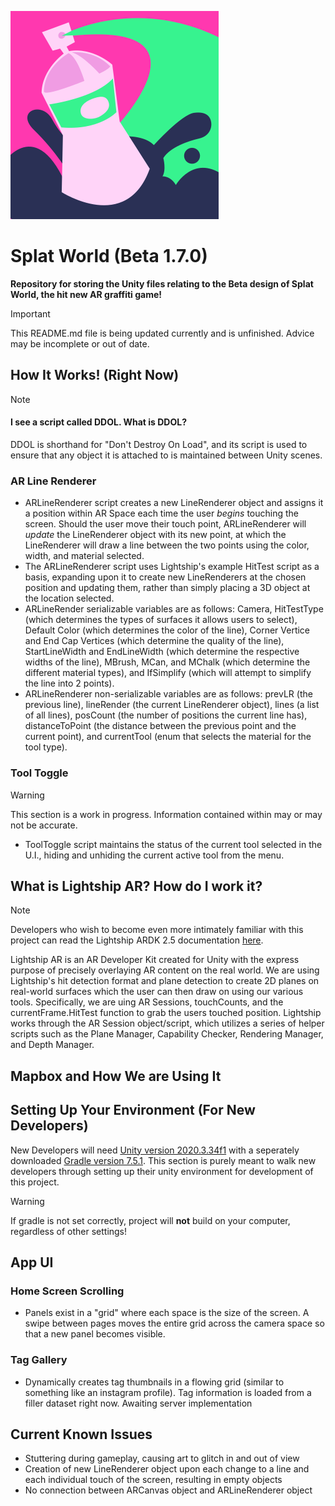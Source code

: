 ![Spray can surrounded by splashes of paint](/SplatWorld/Assets/Images/Icons/icon.png)
# Splat World (Beta 1.7.0)
__Repository for storing the Unity files relating to the Beta design of Splat World, the hit new AR graffiti game!__
> [!IMPORTANT]
> This README.md file is being updated currently and is unfinished. Advice may be incomplete or out of date.
## How It Works! (Right Now)
> [!NOTE]
> #### I see a script called DDOL. What is DDOL?
> DDOL is shorthand for "Don't Destroy On Load", and its script is used to ensure that any object it is attached to is maintained between Unity scenes.
### AR Line Renderer
* ARLineRenderer script creates a new LineRenderer object and assigns it a position within AR Space each time the user *begins* touching the screen. Should the user move their touch point, ARLineRenderer will *update* the LineRenderer object with its new point, at which the LineRenderer will draw a line between the two points using the color, width, and material selected.
* The ARLineRenderer script uses Lightship's example HitTest script as a basis, expanding upon it to create new LineRenderers at the chosen position and updating them, rather than simply placing a 3D object at the location selected.
* ARLineRender serializable variables are as follows: Camera, HitTestType (which determines the types of surfaces it allows users to select), Default Color (which determines the color of the line), Corner Vertice and End Cap Vertices (which determine the quality of the line), StartLineWidth and EndLineWidth (which determine the respective widths of the line), MBrush, MCan, and MChalk (which determine the different material types), and IfSimplify (which will attempt to simplify the line into 2 points).
* ARLineRenderer non-serializable variables are as follows: prevLR (the previous line), lineRender (the current LineRenderer object), lines (a list of all lines), posCount (the number of positions the current line has), distanceToPoint (the distance between the previous point and the current point), and currentTool (enum that selects the material for the tool type).
### Tool Toggle
> [!WARNING]
> This section is a work in progress. Information contained within may or may not be accurate.
* ToolToggle script maintains the status of the current tool selected in the U.I., hiding and unhiding the current active tool from the menu.
## What is Lightship AR? How do I work it?
> [!NOTE]
> Developers who wish to become even more intimately familiar with this project can read the Lightship ARDK 2.5 documentation [here](https://lightship.dev/docs/archive/ardk/).

Lightship AR is an AR Developer Kit created for Unity with the express purpose of precisely overlaying AR content on the real world. We are using Lightship's hit detection format and plane detection to create 2D planes on real-world surfaces which the user can then draw on using our various tools. Specifically, we are uing AR Sessions, touchCounts, and the currentFrame.HitTest function to grab the users touched position. Lightship works through the AR Session object/script, which utilizes a series of helper scripts such as the Plane Manager, Capability Checker, Rendering Manager, and Depth Manager.
## Mapbox and How We are Using It
## Setting Up Your Environment (For New Developers)
New Developers will need [Unity version 2020.3.34f1](https://unity.com/releases/editor/whats-new/2020.3.34) with a seperately downloaded [Gradle version 7.5.1](https://gradle.org/releases/). This section is purely meant to walk new developers through setting up their unity environment for development of this project.
> [!WARNING]
> If gradle is not set correctly, project will __not__ build on your computer, regardless of other settings!

## App UI
### Home Screen Scrolling
* Panels exist in a "grid" where each space is the size of the screen. A swipe between pages moves the entire grid across the camera space so that a new panel becomes visible.
### Tag Gallery
* Dynamically creates tag thumbnails in a flowing grid (similar to something like an instagram profile). Tag information is loaded from a filler dataset right now. Awaiting server implementation

## Current Known Issues
* Stuttering during gameplay, causing art to glitch in and out of view
* Creation of new LineRenderer object upon each change to a line and each individual touch of the screen, resulting in empty objects
* No connection between ARCanvas object and ARLineRenderer object
